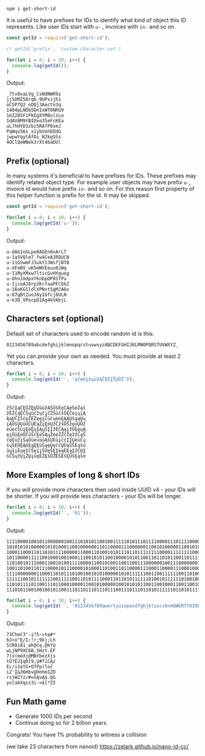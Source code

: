 `npm i get-short-id`

It is useful to have prefixes for IDs to identify what kind of object this ID represents. Like user IDs start with `u-`
, invoices with `in-` and so on.

```javascript
const getId = require('get-short-id');

// getId('prefix', 'custom-character-set')

for(let i = 0; i < 10; i++) {
  console.log(getId());
}
```

Output:

```
_7tv0xaLVg_CsNdNWR9z
jjSDMZ58rqb_9UPxijh1
oC5PfQ2_nDQj3Aectn3q
1484pLNOb5DnIxWT0NRG9
1eZ285FiPkEgXYM8ulsLo
1dAV8M9YBIOxo35eFcKEa
uL7hHYD3zbz5RAfP0smJ
PqWqv56s_x1ybVehEDdG
jwpwYqytAfOi_N2kgSSs
4OClQeWNekJrXt4baDUl
```

## Prefix (optional)

In many systems it's beneficial to have prefixes for IDs. These prefixes may identify related object type. For example user objects may have prefix `u-`, invoice id would have
prefix `in-` and so on. For this reason first property of this helper function is prefix for the id. It may be skipped.

```javascript
const getId = require('get-short-id');

for(let i = 0; i < 10; i++) {
  console.log(getId('u-'));
}
```

Output:

```
u-dAG1nGLpe8AGEn0xArLT
u-1aSVQle7_fw4CeAJRQUCN
u-11GSwmFJ3ukYIJWsfjBTB
u-XFeBV_uK5mWVEeuu8zWq
u-11MyXMxw7lticGvHYguog
u-OhnJodpxYknbpDP8STPu
u-1jceAJ8rp2KrfaaPFCbkZ
u-16oKG1ldlXPNvt5gMJAOv
u-O7gBtZuoJ8y1Gfcj8ULN
u-k3D_VPocpD1Ag4kVAbjL
```

## Characters set (optional)

Default set of characters used to encode random id is this:

`0123456789abcdefghijklmnopqrstuvwxyzABCDEFGHIJKLMNOPQRSTUVWXYZ_`

Yet you can provide your own as needed. You must provide at least 2 characters.

```javascript
for(let i = 0; i < 10; i++) {
  console.log(getId('', 'ąčęėįšųūžĄČĘĖĮŠŲŪŽ'));
}
```

Output:

```
žŠčĮąČĘŪŽĘŲŪūūžĄŠŪšĖęČĄėŠėŽąš
žĖŽčąĖČŠųūčžųčįčŽŠūčšŠĘČėįųįĄ
ĄąŲČĮŠčęŽĖŽęęįČūčųėėĘĄĄŲšąąŲų
įĄŪšŲŲūŪČŲĖąŽįĘėŲžČžšŪŠžęūŲŪž
ėūėčŠūįĘėĘųĮĄųŠĮĮžĖČĄąįžŪĘęųĄ
ęįŪūĘėŪČūŠčĘėŠĄųŽėėŽŽčŽęžžČąŠ
čęĖūžįŠąŪūėūūūĄšŲĖūįččĮĮŲėūČų
šųŠĖŪĘĄėĘąĘĘūŠąęŲęččŲŪąŠŠĖąšū
ūųšįĖųęžčŠęįįŠŪęŠĘĮėąĖĘąĮžČŲĮ
šČŠųžŲįŽŲįūęĖŽĘšŪŽĖŠĖšĘŪšĘąšė
```

## More Examples of long & short IDs

If you will provide more characters then used inside UUID v4 - your IDs will be shorter. If you will provide less characters - your IDs will be longer.

```javascript
for(let i = 0; i < 10; i++) {
  console.log(getId('', '01'));
}
```

Output:

```
1111000010010110000001001110101011001001111101011101111000011101111000000010001111010010110011010000010011000010001001
1010101010000010101000110010000001101100001110000001100101000001100101001010011001111011100011011011110100001000011001
100011000110110101111000001100011010010101110110111111110000111111110000111101101000000100001101110000001111001111011000
101100001111100100010010001110010101100100001010110011011010110011011110100101010010010011001110011011000010010000000
110100101110001100101001111000011001010011001100111000000100111000000010110000011011011011010100111100010111010011100
10011010011011100001011100001010001101001101100001110001100001110001000011001101110001001000000010000001101010000111
11110000000110001101011101001001010100000101011111100110011111100110100010011110100000011101110111101011010010111011
11111100101111111001111100110101111000110110101111110100101111110100100011000110010110110100000111110110101101000101
110101111011001110110001000011001010000010010101011001100100011001100100011101111000011010110011110100010101111100011111
1110101100100100101100111011011101110111001110111011010111111011010111111000001110101011101111100011111101001110110111
```

```javascript
for(let i = 0; i < 10; i++) {
  console.log(getId('', '0123456789qwertyuiopasdfghjklzxcvbnmQWERTYUIOPASDFGHJKLZXCVBNM!@#$%‰^&*()_+=-[{]};:\'"\\|,<.>/?ąčęėįšųūžĄČĘĖĮŠŲŪŽ'));
}
```

Output:

```
73Čhmč3'-į?5->tę#*
6J<o^Ę/I;!r;9kj;Lh
5čR8i81_wh@čę,@kYŲ
wLjNP9XC6B,SHzt.EF
7)x(mėXj@MBYbėzXjs
tŪ?Ė2Įq0[9,Ų#T1CĄz
Ec/išętG+O7Pp(loč
i2'Į&36HbvŲHnhm1ZD
rs}WZ?z/#=ŠĄvĄ$.QG
yo[abXqsz3i-=$[*Žž
```


## Fun Math game

- Generate 1000 IDs per second
- Continue doing so for 2 billion years

Congrats! You have 1% probability to witness a collision

(we take 23 characters from nanoid)
https://zelark.github.io/nano-id-cc/
